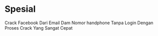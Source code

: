 # Spesial
Crack Facebook Dari Email Dam Nomor handphone Tanpa Login Dengan Proses Crack Yang Sangat Cepat
